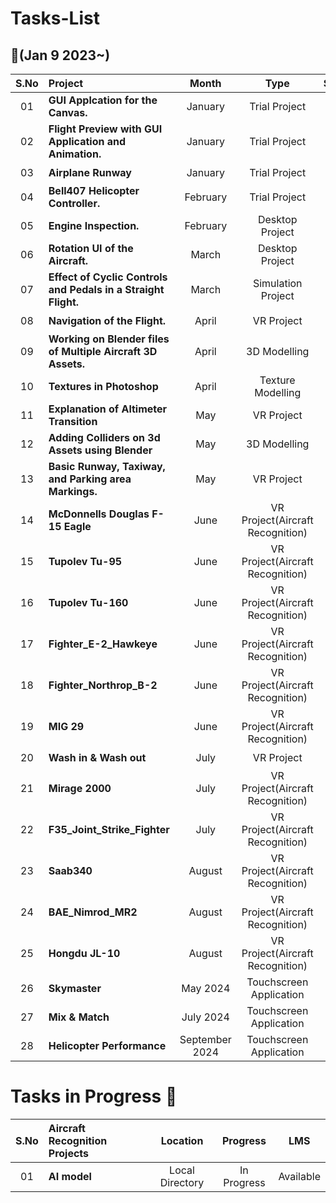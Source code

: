 # Tasks-List

##  :notebook_with_decorative_cover:(Jan 9 2023~)

| S.No   | Project                                                                |            Month            |                            Type                             |                            Status                             |
| :----: | :-----------------------------------------------------------           | :----------------------------: | :----------------------------------------------------------: | :----------------------------------------------------------: |
|   01   | **GUI Applcation for the Canvas.**                                 |               January          |  Trial Project                                               |  :heavy_check_mark:   |
|   02   | **Flight Preview with GUI Application and Animation.**             |               January          |  Trial Project                                               |  :heavy_check_mark:   |
|   03   | **Airplane Runway**                                                |               January          |  Trial Project                                               |  :heavy_check_mark:   |
|   04   | **Bell407 Helicopter Controller.**                                 |               February         |  Trial Project                                               |  :heavy_check_mark:   |
|   05   | **Engine Inspection.**                                             |               February         |  Desktop Project                                             |  :heavy_check_mark:   |
|   06   | **Rotation UI of the Aircraft.**                                   |               March            |  Desktop Project                                             |  :heavy_check_mark:   |
|   07   | **Effect of Cyclic Controls and Pedals in a Straight Flight.**     |               March            |  Simulation Project                                          |  :heavy_check_mark:   |
|   08   | **Navigation of the Flight.**                                      |               April            |  VR Project                                                  |  :heavy_check_mark:   |
|   09   | **Working on Blender files of Multiple Aircraft 3D Assets.**       |               April            |  3D Modelling                                                |  :heavy_check_mark:   |
|   10   | **Textures in Photoshop**                                          |               April            |  Texture Modelling                                           |  :heavy_check_mark:   |
|   11   | **Explanation of Altimeter Transition**                            |               May              |  VR Project                                                  |  :heavy_check_mark:   |
|   12   | **Adding Colliders on 3d Assets using Blender**                    |               May              |  3D Modelling                                                |  :heavy_check_mark:   |
|   13   | **Basic Runway, Taxiway, and Parking area Markings.**              |               May              |  VR Project                                                  |  :heavy_check_mark:   |
|   14   | **McDonnells Douglas F-15 Eagle**                                  |               June             |  VR Project(Aircraft Recognition)                            |  :heavy_check_mark:   |
|   15   | **Tupolev Tu-95**                                                  |               June             |  VR Project(Aircraft Recognition)                            |  :heavy_check_mark:   |
|   16   | **Tupolev Tu-160**                                                 |               June             |  VR Project(Aircraft Recognition)                            |  :heavy_check_mark:   |
|   17   | **Fighter_E-2_Hawkeye**                                            |               June             |  VR Project(Aircraft Recognition)                            |  :heavy_check_mark:   |
|   18   | **Fighter_Northrop_B-2**                                           |               June             |  VR Project(Aircraft Recognition)                            |  :heavy_check_mark:   |
|   19   | **MIG 29**                                                         |               June             |  VR Project(Aircraft Recognition)                            |  :heavy_check_mark:   |
|   20   | **Wash in & Wash out**                                             |               July             |  VR Project                                                  |  :heavy_check_mark:   |
|   21   | **Mirage 2000**                                                    |               July             |  VR Project(Aircraft Recognition)                            |  :heavy_check_mark:   |
|   22   | **F35_Joint_Strike_Fighter**                                       |               July             |  VR Project(Aircraft Recognition)                            |  :heavy_check_mark:   |
|   23   | **Saab340**                                                        |               August           |  VR Project(Aircraft Recognition)                            |  :heavy_check_mark:   |
|   24   | **BAE_Nimrod_MR2**                                                 |               August           |  VR Project(Aircraft Recognition)                            |  :heavy_check_mark:   |
|   25   | **Hongdu JL-10**                                                   |               August           |  VR Project(Aircraft Recognition)                            |  :heavy_check_mark:   |
|   26   | **Skymaster**                                                      |               May 2024         |  Touchscreen Application                                     |  :heavy_check_mark:   |
|   27   | **Mix & Match**                                                    |               July 2024        |  Touchscreen Application                                     |  :heavy_check_mark:   |
|   28   | **Helicopter Performance**                                         |               September 2024   |  Touchscreen Application                                     |  :heavy_check_mark:   |

# Tasks in Progress 📖

| S.No   | Aircraft Recognition Projects                                |            Location                       |                            Progress                          |                            LMS                               |
| :----: | :----------------------------------------------------------- | :----------------------------:            | :----------------------------------------------------------: | :----------------------------------------------------------: |
|   01   | **AI model**                            |          Local Directory                     |                 In Progress                          |                     Available                               |
